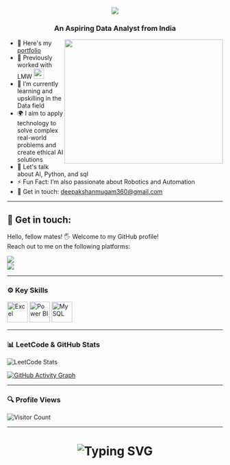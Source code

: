 <h1 align="center">
  <img src="https://readme-typing-svg.herokuapp.com/?font=Righteous&size=35&center=true&vCenter=true&width=500&height=70&duration=4000&lines=Hi+There!+👋;+I'm+Deepak+Shanmugam!" />
</h1>

<h3 align="center">An Aspiring Data Analyst from India</h3>

<img align="right" width="370" height="290" src="https://media.giphy.com/media/LMcB8XospGZO8UQq87/giphy.gif">

- 🔭 Here's my [portfolio](https://codebasics.io/portfolio/Deepak-Shanmugam-K)  
- 💼 Previously worked with LMW <img height="24" width="24" src="https://static.zohocdn.com/catalyst-cdn/img/welcomeloader-b6a4057dc7.gif">  
- 🌱 I’m currently learning and upskilling in the Data field  
- 🌍 I aim to apply technology to solve complex real-world problems and create ethical AI solutions  
- 💬 Let's talk about AI, Python, and sql  
- ⚡ Fun Fact: I’m also passionate about Robotics and Automation  
- 📩 Get in touch: <a href="mailto:deepakshanmugam360@gmail.com">deepakshanmugam360@gmail.com</a>  

---

<h2>🔗 Get in touch:</h2>  

Hello, fellow mates! 🖐️ Welcome to my GitHub profile!  
Reach out to me on the following platforms:  

[<img src="https://img.shields.io/badge/LinkedIn-0077B5?style=for-the-badge&logo=linkedin&logoColor=white" />](https://www.linkedin.com/in/deepak-shanmugam-786d/)  
[<img src="https://img.shields.io/badge/Github-black?style=for-the-badge&logo=github&logoColor=white" />](https://github.com/DeepakShanmugam-786d)  

---

### ⚙️ Key Skills

<img width="48" height="48" src="https://img.icons8.com/color/48/microsoft-excel-2019--v1.png" alt="Excel"/> 
<img width="48" height="48" src="https://img.icons8.com/color/48/power-bi.png" alt="Power BI"/> 
<img width="48" height="48" src="https://img.icons8.com/fluency/48/mysql-logo.png" alt="MySQL"/>

---

### 📊 LeetCode & GitHub Stats

![LeetCode Stats](https://leetcard.jacoblin.cool/Deepakshanmugamk?theme=dark&font=Koh%20Santepheap&ext=heatmap)

[![GitHub Activity Graph](https://github-readme-activity-graph.vercel.app/graph?username=DeepakShanmugam-786d&bg_color=39d5bb&color=3b129b&line=9e4c98&point=ee1111&area=true&hide_border=true)](https://github.com/ashutosh00710/github-readme-activity-graph)

---

### 🔍 Profile Views

![Visitor Count](https://profile-counter.glitch.me/DeepakShanmugam-786d/count.svg)

---

<div align="center">
  <h1>
    <img src="https://readme-typing-svg.herokuapp.com?font=Jetbrains+Mono&size=27&duration=3200&color=3E92CC&center=true&vCenter=true&width=650&lines=Data+is+everything..;Code+with+passion+,+create+with+purpose.;Commit+to+your+dreams+,+push+to+GitHub.;Craft+your+dreams+with+code.;Dream+big+,+code+efficiently..." alt="Typing SVG"/>
  </h1>
</div>

